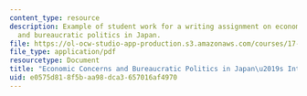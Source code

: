 ```yaml
---
content_type: resource
description: Example of student work for a writing assignment on economic concerns
  and bureaucratic politics in Japan.
file: https://ol-ocw-studio-app-production.s3.amazonaws.com/courses/17-537-politics-and-policy-in-contemporary-japan-spring-2009/e0575d818f5baa98dca3657016af4970_MIT17_537S09_paper1.pdf
file_type: application/pdf
resourcetype: Document
title: "Economic Concerns and Bureaucratic Politics in Japan\u2019s Interwar Years"
uid: e0575d81-8f5b-aa98-dca3-657016af4970
---
```

